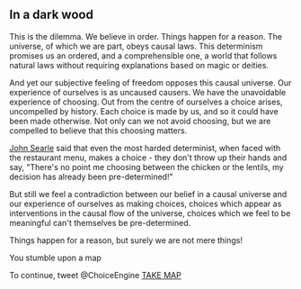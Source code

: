## In a dark wood

This is the dilemma. We believe in order. Things happen for a reason. The universe, of which we are part, obeys causal laws. This determinism promises us an ordered, and a comprehensible one, a world that follows natural laws without requiring explanations based on magic or deities.

And yet our subjective feeling of freedom opposes this causal universe. Our experience of ourselves is as uncaused causers. We have the unavoidable experience of choosing. Out from the centre of ourselves a choice arises, uncompelled by history. Each choice is made by us, and so it could have been made otherwise. Not only can we not avoid choosing, but we are compelled to believe that this choosing matters.

[John Searle](http://www.goodreads.com/book/show/51904.Freedom_and_Neurobiology) said that even the most harded determinist, when faced with the restaurant menu, makes a choice - they don't throw up their hands and say, "There's no point me choosing between the chicken or the lentils, my decision has already been pre-determined!"

But still we feel a contradiction between our belief in a causal universe and our experience of ourselves as making choices, choices which appear as interventions in the causal flow of the universe, choices which we feel to be meaningful can't themselves be pre-determined.

Things happen for a reason, but surely we are not mere things!

You stumble upon a map

To continue, tweet @ChoiceEngine [TAKE MAP](https://twitter.com/intent/tweet?text=@ChoiceEngine%20TAKE%20MAP)
